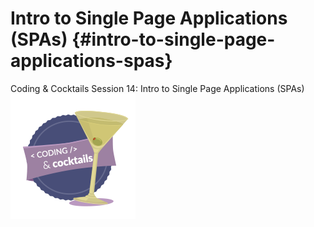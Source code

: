 # Intro to Single Page Applications (SPAs) {#intro-to-single-page-applications-spas}

Coding &amp; Cocktails Session 14: Intro to Single Page Applications (SPAs)![codingcocktailsbadge-200.png](images/image47.png)